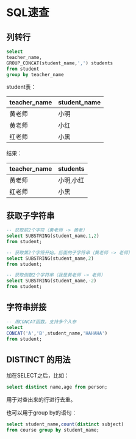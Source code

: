 # SQL速查


## 列转行

```sql
select 
teacher_name,
GROUP_CONCAT(student_name,',') students
from student
group by teacher_name
```
student表：  

|teacher_name|student_name|
|---|---|
|黄老师|小明|
|黄老师|小红|
|红老师|小黑|

结果：  

|teacher_name|students|
|---|---|
|黄老师|小明,小红|
|红老师|小黑|


## 获取子字符串 

```sql 
-- 获取前2个字符（黄老师 -> 黄老）
select SUBSTRING(student_name,1,2) 
from student;

-- 获取第2个字符开始，后面的子字符串（黄老师 -> 老师）
select SUBSTRING(student_name,2) 
from student;

-- 获取倒数2个字符串（我是黄老师 -> 老师）
select SUBSTRING(student_name,-2) 
from student;
```

## 字符串拼接

```sql 
-- 用CONCAT函数。支持多个入参
select
CONCAT('A','B',student_name,'HAHAHA')
from student;
```


## DISTINCT 的用法

加在SELECT之后，比如：
```sql
select distinct name,age from person;
```

用于对查出来的行进行去重。  

也可以用于group by的语句：
```sql 
select student_name,count(distinct subject) 
from course group by student_name;
```
